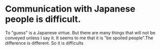# Communication with Japanese people is difficult.
To "guess" is a Japanese virtue. But there are many things that will not be conveyed unless I say it. It seems to me that it is "be spoiled people".The difference is different. So it is difficults